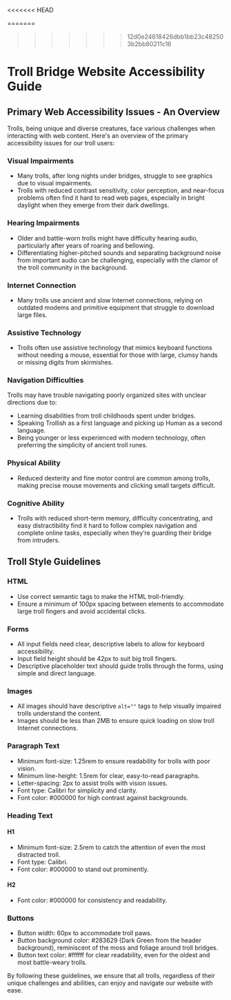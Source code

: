 <<<<<<< HEAD

=======
>>>>>>> 12d0e24618426dbb1bb23c482503b2bb80211c16
# Troll Bridge Website Accessibility Guide

## Primary Web Accessibility Issues - An Overview

Trolls, being unique and diverse creatures, face various challenges when interacting with web content. Here's an overview of the primary accessibility issues for our troll users:

### Visual Impairments

- Many trolls, after long nights under bridges, struggle to see graphics due to visual impairments.
- Trolls with reduced contrast sensitivity, color perception, and near-focus problems often find it hard to read web pages, especially in bright daylight when they emerge from their dark dwellings.

### Hearing Impairments

- Older and battle-worn trolls might have difficulty hearing audio, particularly after years of roaring and bellowing.
- Differentiating higher-pitched sounds and separating background noise from important audio can be challenging, especially with the clamor of the troll community in the background.

### Internet Connection

- Many trolls use ancient and slow Internet connections, relying on outdated modems and primitive equipment that struggle to download large files.

### Assistive Technology

- Trolls often use assistive technology that mimics keyboard functions without needing a mouse, essential for those with large, clumsy hands or missing digits from skirmishes.

### Navigation Difficulties

Trolls may have trouble navigating poorly organized sites with unclear directions due to:
- Learning disabilities from troll childhoods spent under bridges.
- Speaking Trollish as a first language and picking up Human as a second language.
- Being younger or less experienced with modern technology, often preferring the simplicity of ancient troll runes.

### Physical Ability

- Reduced dexterity and fine motor control are common among trolls, making precise mouse movements and clicking small targets difficult.

### Cognitive Ability

- Trolls with reduced short-term memory, difficulty concentrating, and easy distractibility find it hard to follow complex navigation and complete online tasks, especially when they’re guarding their bridge from intruders.

## Troll Style Guidelines

### HTML

- Use correct semantic tags to make the HTML troll-friendly.
- Ensure a minimum of 100px spacing between elements to accommodate large troll fingers and avoid accidental clicks.

### Forms

- All input fields need clear, descriptive labels to allow for keyboard accessibility.
- Input field height should be 42px to suit big troll fingers.
- Descriptive placeholder text should guide trolls through the forms, using simple and direct language.

### Images

- All images should have descriptive `alt=""` tags to help visually impaired trolls understand the content.
- Images should be less than 2MB to ensure quick loading on slow troll Internet connections.

### Paragraph Text

- Minimum font-size: 1.25rem to ensure readability for trolls with poor vision.
- Minimum line-height: 1.5rem for clear, easy-to-read paragraphs.
- Letter-spacing: 2px to assist trolls with vision issues.
- Font type: Calibri for simplicity and clarity.
- Font color: #000000 for high contrast against backgrounds.

### Heading Text

#### H1

- Minimum font-size: 2.5rem to catch the attention of even the most distracted troll.
- Font type: Calibri.
- Font color: #000000 to stand out prominently.

#### H2

- Font color: #000000 for consistency and readability.

### Buttons

- Button width: 60px to accommodate troll paws.
- Button background color: #283629 (Dark Green from the header background), reminiscent of the moss and foliage around troll bridges.
- Button text color: #ffffff for clear readability, even for the oldest and most battle-weary trolls.

By following these guidelines, we ensure that all trolls, regardless of their unique challenges and abilities, can enjoy and navigate our website with ease.
